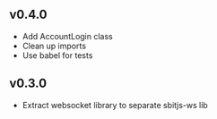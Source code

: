 ## v0.4.0
- Add AccountLogin class
- Clean up imports
- Use babel for tests
## v0.3.0
- Extract websocket library to separate sbitjs-ws lib
